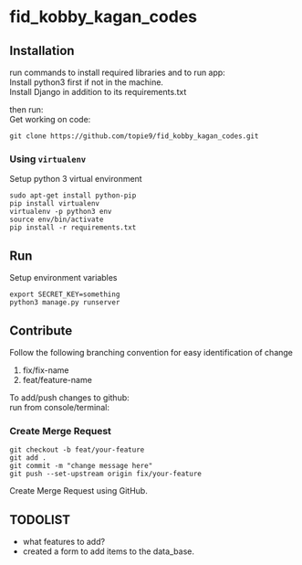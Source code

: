 # fid_kobby_kagan_codes
## Installation
run commands to install required libraries and to run app:  
Install python3 first if not in the machine.  
Install Django in addition to its requirements.txt


then run:  
Get working on code:
```
git clone https://github.com/topie9/fid_kobby_kagan_codes.git  
```

### Using `virtualenv`
Setup python 3 virtual environment

```
sudo apt-get install python-pip
pip install virtualenv
virtualenv -p python3 env 
source env/bin/activate
pip install -r requirements.txt  
```

## Run
Setup environment variables
```
export SECRET_KEY=something
python3 manage.py runserver  
```

## Contribute

Follow the following branching convention for easy identification of change

1. fix/fix-name
2. feat/feature-name

To add/push changes to github:  
run from console/terminal:

### Create Merge Request

```
git checkout -b feat/your-feature
git add .  
git commit -m "change message here"  
git push --set-upstream origin fix/your-feature
```

Create Merge Request using GitHub.

## TODOLIST  
- what features to add?
- created a form to add items to the data_base. 
